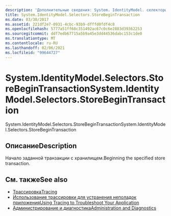 ```yaml
---
description: 'Дополнительные сведения: System. IdentityModel. селекторы. Сторебегинтрансактион'
title: System.IdentityModel.Selectors.StoreBeginTransaction
ms.date: 03/30/2017
ms.assetid: 221df2e7-0931-4cbc-93b9-dfffd0fdf4c8
ms.openlocfilehash: 5777a51ff68c351492ac67c0c6e2883d39362253
ms.sourcegitcommit: ddf7edb67715a5b9a45e3dd44536dabc153c1de0
ms.translationtype: MT
ms.contentlocale: ru-RU
ms.lasthandoff: 02/06/2021
ms.locfileid: "99644727"
---
```

# <a name="systemidentitymodelselectorsstorebegintransaction"></a><span data-ttu-id="133da-103">System.IdentityModel.Selectors.StoreBeginTransaction</span><span class="sxs-lookup"><span data-stu-id="133da-103">System.IdentityModel.Selectors.StoreBeginTransaction</span></span>

<span data-ttu-id="133da-104">System.IdentityModel.Selectors.StoreBeginTransaction</span><span class="sxs-lookup"><span data-stu-id="133da-104">System.IdentityModel.Selectors.StoreBeginTransaction</span></span>  
  
## <a name="description"></a><span data-ttu-id="133da-105">Описание</span><span class="sxs-lookup"><span data-stu-id="133da-105">Description</span></span>  

 <span data-ttu-id="133da-106">Начало заданной транзакции с хранилищем.</span><span class="sxs-lookup"><span data-stu-id="133da-106">Beginning the specified store transaction.</span></span>  
  
## <a name="see-also"></a><span data-ttu-id="133da-107">См. также</span><span class="sxs-lookup"><span data-stu-id="133da-107">See also</span></span>

- [<span data-ttu-id="133da-108">Трассировка</span><span class="sxs-lookup"><span data-stu-id="133da-108">Tracing</span></span>](index.md)
- [<span data-ttu-id="133da-109">Использование трассировки для устранения неполадок приложения</span><span class="sxs-lookup"><span data-stu-id="133da-109">Using Tracing to Troubleshoot Your Application</span></span>](using-tracing-to-troubleshoot-your-application.md)
- [<span data-ttu-id="133da-110">Администрирование и диагностика</span><span class="sxs-lookup"><span data-stu-id="133da-110">Administration and Diagnostics</span></span>](../index.md)
